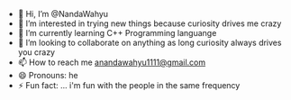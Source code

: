 - 👋 Hi, I’m @NandaWahyu
- 👀 I’m interested in trying new things because curiosity drives me crazy
- 🌱 I’m currently learning C++ Programming languange
- 💞️ I’m looking to collaborate on anything as long curiosity always drives you crazy
- 📫 How to reach me anandawahyu1111@gmail.com
- 😄 Pronouns: he
- ⚡ Fun fact: ... i'm fun with the people in the same frequency

<!---
NandaWahyu/NandaWahyu is a ✨ special ✨ repository because its `README.md` (this file) appears on your GitHub profile.
You can click the Preview link to take a look at your changes.
--->
